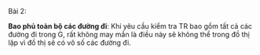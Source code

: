 Bài 2:

**Bao phủ toàn bộ các đường đi**: Khi yêu cầu kiểm tra TR bao gồm tất cả các đường đi trong G, rất không may mắn là điều này sẽ không thể trong đồ thị lặp vì đồ thị sẽ có vô số các đường đi.